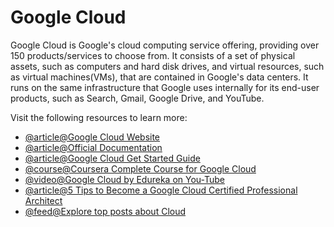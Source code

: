 # Google Cloud

Google Cloud is Google's cloud computing service offering, providing over 150 products/services to choose from. It consists of a set of physical assets, such as computers and hard disk drives, and virtual resources, such as virtual machines(VMs), that are contained in Google's data centers. It runs on the same infrastructure that Google uses internally for its end-user products, such as Search, Gmail, Google Drive, and YouTube.

Visit the following resources to learn more:

- [@article@Google Cloud Website](https://cloud.google.com/)
- [@article@Official Documentation](https://cloud.google.com/docs)
- [@article@Google Cloud Get Started Guide](https://cloud.google.com/docs/get-started/)
- [@course@Coursera Complete Course for Google Cloud ](https://www.coursera.org/professional-certificates/cloud-engineering-gcp#courses)
- [@video@Google Cloud by Edureka on You-Tube](https://www.youtube.com/watch?v=IUU6OR8yHCc)
- [@article@5 Tips to Become a Google Cloud Certified Professional Architect](https://thenewstack.io/5-tips-to-become-a-google-cloud-certified-professional-architect/)
- [@feed@Explore top posts about Cloud](https://app.daily.dev/tags/cloud?ref=roadmapsh)
